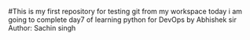 #This is my first repository for testing git from my workspace 
today i am going to complete day7 of learning python for DevOps by Abhishek sir 
Author: Sachin singh

